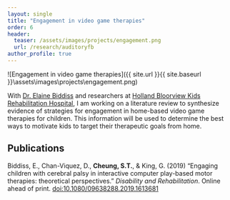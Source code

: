 ```yaml
---
layout: single
title: "Engagement in video game therapies"
order: 6
header:
  teaser: /assets/images/projects/engagement.png
  url: /research/auditoryfb
author_profile: true
---
```

![Engagement in video game therapies]({{ site.url }}{{ site.baseurl }}\assets\images\projects\engagement.png)

With [Dr. Elaine Biddiss](https://hollandbloorview.ca/staff/elaine-biddiss-masc-phd) and researchers at [Holland Bloorview Kids Rehabilitation Hospital](https://hollandbloorview.ca/), I am working on a literature review to synthesize evidence of strategies for engagement in home-based video game therapies for children. This information will be used to determine the best ways to motivate kids to target their therapeutic goals from home.

## Publications
Biddiss, E., Chan-Viquez, D., **Cheung, S.T.**, & King, G. (2019) “Engaging children with cerebral palsy in interactive computer play-based motor therapies: theoretical perspectives.” *Disability and Rehabilitation*. Online ahead of print. [doi:10.1080/09638288.2019.1613681](http://dx.doi.org/10.1080/09638288.2019.1613681)
